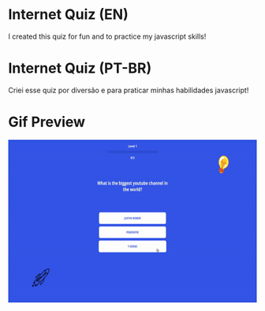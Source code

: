# Internet Quiz (EN)


I created this quiz for fun and to practice my javascript skills!

# Internet Quiz (PT-BR)

Criei esse quiz por diversão e para praticar minhas habilidades javascript!

# Gif Preview

<img src="preview/Quiz.gif" width="700px" height="330"/>